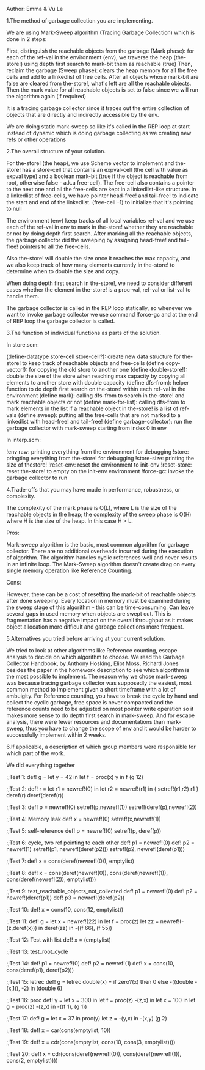 Author: Emma & Vu Le

1.The method of garbage collection you are implementing.

We are using Mark-Sweep algorithm (Tracing Garbage Collection) which is done in 2 steps:

First, distinguish the reachable objects from the garbage (Mark phase): for each of the ref-val in the environment (env), we traverse the heap (the-store!) using depth first search to mark-bit them as reachable (true)
Then, reclaim the garbage (Sweep phase): clears the heap memory for all the free cells and add to a linkedlist of free cells. After all objects whose mark-bit are false are cleared from the-store!, what's left are all the reachable objects. Then the mark value for all reachable objects is set to false since we will run the algorithm again (if required)

It is a tracing garbage collector since it traces out the entire collection of objects that are directly and indirectly accessible by the env.

We are doing static mark-sweep so like it's called in the REP loop at start instead of dynamic which is doing garbage collecting as we creating new refs or other operations

2.The overall structure of your solution.

For the-store! (the heap), we use Scheme vector to implement and the-store! has a store-cell that contains an expval-cell (the cell with value as expval type) and a boolean mark-bit (true if the object is reachable from root, otherwise false - a.k.a free-cell). The free-cell also contains a pointer to the next one and all the free-cells are kept in a linkedlist-like structure. In a linkedlist of free-cells, we have pointer head-free! and tail-free! to indicate the start and end of the linkedlist. (free-cell -1) to initialize that it's pointing to null

The environment (env) keep tracks of all local variables ref-val and we use each of the ref-val in env to mark in the-store! whether they are reachable or not by doing depth first search. After marking all the reachable objects, the garbage collector did the sweeping by assigning head-free! and tail-free! pointers to all the free-cells.

Also the-store! will double the size once it reaches the max capacity, and we also keep track of how many elements currently in the-store! to determine when to double the size and copy.

When doing depth first search in the-store!, we need to consider different cases whether the element in the-store! is a proc-val, ref-val or list-val to handle them.

The garbage collector is called in the REP loop statically, so whenever we want to invoke garbage collector we use command !force-gc and at the end of REP loop the garbage collector is called.

3.The function of individual functions as parts of the solution.

In store.scm:

(define-datatype store-cell store-cell?): create new data structure for the-store! to keep track of reachable objects and free-cells
(define copy-vector!): for copying the old store to another one
(define double-store!): double the size of the store when reaching max capacity by copying all elements to another store with double capacity
(define dfs-from): helper function to do depth first search on the-store! within each ref-val in the environment 
(define mark): calling dfs-from to search in the-store! and mark reachable objects or not
(define mark-for-list): calling dfs-from to mark elements in the list if a reachable object in the-store! is a list of ref-vals
(define sweep): putting all the free-cells that are not marked to a linkedlist with head-free! and tail-free!
(define garbage-collector): run the garbage collector with mark-sweep starting from index 0 in env

In interp.scm:

!env raw: printing everything from the environment for debugging
!store: pringting everything from the-store! for debugging
!store-size: printing the size of thestore!
!reset-env: reset the environment to init-env
!reset-store: reset the-store! to empty on the init-env environment
!force-gc: invoke the garbage collector to run


4.Trade-offs that you may have made in performance, robustness, or complexity.

The complexity of the mark phase is O(L), where L is the size of the reachable objects in the heap; the complexity of the sweep phase is O(H) where H is the size of the heap. In this case H > L.

Pros:

Mark-sweep algorithm is the basic, most common algorithm for garbage collector. 
There are no additional overheads incurred during the execution of algorithm.
The algorithm handles cyclic references well and never results in an infinite loop.
The Mark-Sweep algorithm doesn't create drag on every single memory operation like Reference Counting.

Cons:

However, there can be a cost of resetting the mark-bit of reachable objects after done sweeping. 
Every location in memory must be examined during the sweep stage of this algorithm - this can be time-consuming.
Can leave several gaps in used memory when objects are swept out. This is fragmentation has a negative impact on the overall throughput as it makes object allocation more difficult and garbage collections more frequent. 

5.Alternatives you tried before arriving at your current solution.

We tried to look at other algorithms like Reference counting, escape analysis to decide on which algorithm to choose. We read the Garbage Collector Handbook, by Anthony Hosking, Eliot Moss, Richard Jones besides the paper in the homework description to see which algorithm is the most possible to implement. The reason why we chose mark-sweep was because tracing garbage collector was supposedly the easiest, most common method to implement given a short timeframe with a lot of ambuigity. For Reference counting, you have to break the cycle by hand and collect the cyclic garbage, free space is never compacted and the reference counts need to be adjusted on most pointer write operation so it makes more sense to do depth first search in mark-sweep. And for escape analysis, there were fewer resources and documentations than mark-sweep, thus you have to change the scope of env and it would be harder to successfully implement within 2 weeks.

6.If applicable, a description of which group members were responsible for which part of the work.

We did everything together

;;Test 1: 
def! g = let y = 42 in let f = proc(x) y in f
(g 12)

;;Test 2: 
def! r = let r1 = newref!(0) in let r2 = newref!(r1) in { setref!(r1,r2)  r1 }
deref(r)
deref(deref(r))

;;Test 3:
def! p = newref!(0)
setref!(p,newref!(1))
setref!(deref(p),newref!(2))

;;Test 4: Memory leak
def! x = newref!(0)
setref!(x,newref!(1))

;;Test 5: self-reference
def! p = newref!(0)
setref!(p, deref(p))

;;Test 6: cycle, two ref pointing to each other
def! p1 = newref!(0)
def! p2 = newref!(1)
setref!(p1, newref!(deref(p2)))
setref!(p2, newref!(deref(p1)))

;;Test 7: 
def! x = cons(deref(newref!(0)), emptylist)

;;Test 8: 
def! x = cons(deref(newref!(0)), cons(deref(newref!(1)), cons(deref(newref!(2)), emptylist)))

;;Test 9: test_reachable_objects_not_collected
def! p1 = newref!(0)
def! p2 = newref!(deref(p1))
def! p3 = newref!(deref(p2))

;;Test 10:
def! x = cons(10, cons(12, emptylist))

;;Test 11:
def! g = let x = newref!(22) in let f = proc(z) let zz = newref!(-(z,deref(x))) in deref(zz) in -((f 66), (f 55))

;;Test 12: Test with list
def! x = (emptylist)

;;Test 13: test_root_cycle

;;Test 14:
def! p1 = newref!(0)
def! p2 = newref!(1)
def! x = cons(10, cons(deref(p1), deref(p2)))

;;Test 15: letrec
def! g = letrec double(x) = if zero?(x) then 0 else -((double -(x,1)), -2) in (double 6)

;;Test 16: proc
def! y = let x = 300 in let f = proc(z) -(z,x) in let x = 100 in let g = proc(z) -(z,x) in -((f 1), (g 1))

;;Test 17:
def! g = let x = 37 in proc(y) let z = -(y,x) in -(x,y)
(g 2)

;;Test 18:
def! x = car(cons(emptylist, 10))

;;Test 19:
def! x = cdr(cons(emptylist, cons(10, cons(3, emptylist))))

;;Test 20:
def! x = cdr(cons(deref(newref!(0)), cons(deref(newref!(1)), cons(2, emptylist))))
